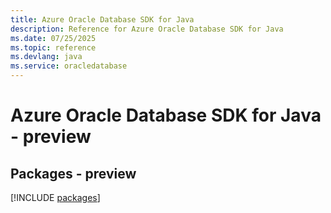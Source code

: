 ```yaml
---
title: Azure Oracle Database SDK for Java
description: Reference for Azure Oracle Database SDK for Java
ms.date: 07/25/2025
ms.topic: reference
ms.devlang: java
ms.service: oracledatabase
---
```

# Azure Oracle Database SDK for Java - preview
## Packages - preview
[!INCLUDE [packages](oracle-database-index.md)]